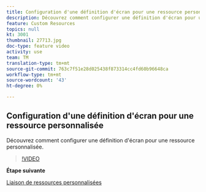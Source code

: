 ```yaml
---
title: Configuration d'une définition d'écran pour une ressource personnalisée
description: Découvrez comment configurer une définition d'écran pour une ressource personnalisée.
feature: Custom Resources
topics: null
kt: 3001
thumbnail: 27713.jpg
doc-type: feature video
activity: use
team: TM
translation-type: tm+mt
source-git-commit: 763c7f51e28d025438f873314cc4fd60b96648ca
workflow-type: tm+mt
source-wordcount: '43'
ht-degree: 0%

---
```



## Configuration d&#39;une définition d&#39;écran pour une ressource personnalisée

Découvrez comment configurer une définition d&#39;écran pour une ressource personnalisée.

>[!VIDEO](https://video.tv.adobe.com/v/27713?quality=9)

**Étape suivante**

[Liaison de ressources personnalisées](./linking-custom-resources.md)
